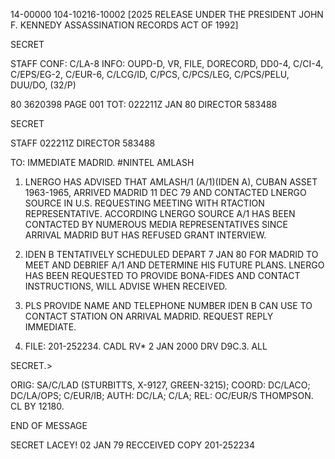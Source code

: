 14-00000
104-10216-10002 [2025 RELEASE UNDER THE PRESIDENT JOHN F. KENNEDY ASSASSINATION RECORDS ACT OF 1992]

SECRET

STAFF
CONF: C/LA-8
INFO: OUPD-D, VR, FILE, DORECORD, DD0-4, C/CI-4,
C/EPS/EG-2, C/EUR-6, C/LCG/ID, C/PCS, C/PCS/LEG, C/PCS/PELU, DUU/DO, (32/P)

80 3620398 PAGE 001
TOT: 022211Z JAN 80 DIRECTOR 583488

SECRET

STAFF 022211Z DIRECTOR 583488

TO: IMMEDIATE MADRID.
#NINTEL AMLASH

1. LNERGO HAS ADVISED THAT AMLASH/1 (A/1)(IDEN A), CUBAN ASSET 1963-1965, ARRIVED MADRID 11 DEC 79 AND CONTACTED LNERGO SOURCE IN U.S. REQUESTING MEETING WITH RTACTION REPRESENTATIVE. ACCORDING LNERGO SOURCE A/1 HAS BEEN CONTACTED BY NUMEROUS MEDIA REPRESENTATIVES SINCE ARRIVAL MADRID BUT HAS REFUSED GRANT INTERVIEW.

2. IDEN B TENTATIVELY SCHEDULED DEPART 7 JAN 80 FOR MADRID TO MEET AND DEBRIEF A/1 AND DETERMINE HIS FUTURE PLANS. LNERGO HAS BEEN REQUESTED TO PROVIDE BONA-FIDES AND CONTACT INSTRUCTIONS, WILL ADVISE WHEN RECEIVED.

3. PLS PROVIDE NAME AND TELEPHONE NUMBER IDEN B CAN USE TO CONTACT STATION ON ARRIVAL MADRID. REQUEST REPLY IMMEDIATE.

4. FILE: 201-252234. CADL RV* 2 JAN 2000 DRV D9C.3. ALL

SECRET.>

ORIG: SA/C/LAD (STURBITTS, X-9127, GREEN-3215); COORD: DC/LACO; DC/LA/OPS; C/EUR/IB; AUTH: DC/LA; C/LA; REL: OC/EUR/S
THOMPSON. CL BY 12180.

END OF MESSAGE

SECRET
LACEY!
02 JAN 79
RECCEIVED COPY
201-252234
